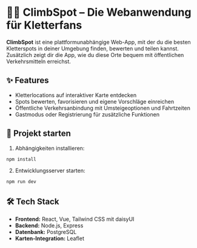 # 🧗‍♂️ ClimbSpot – Die Webanwendung für Kletterfans

**ClimbSpot** ist eine plattformunabhängige Web-App, mit der du die besten Kletterspots in deiner Umgebung finden, bewerten und teilen kannst. Zusätzlich zeigt dir die App, wie du diese Orte bequem mit öffentlichen Verkehrsmitteln erreichst.

## ✨ Features

- Kletterlocations auf interaktiver Karte entdecken
- Spots bewerten, favorisieren und eigene Vorschläge einreichen
- Öffentliche Verkehrsanbindung mit Umsteigeoptionen und Fahrtzeiten
- Gastmodus oder Registrierung für zusätzliche Funktionen


## 🚀 Projekt starten

1. Abhängigkeiten installieren:
```bash
npm install
```

2. Entwicklungsserver starten:
```bash
npm run dev
```


## 🛠️ Tech Stack

- **Frontend:** React, Vue, Tailwind CSS mit daisyUI
- **Backend:** Node.js, Express
- **Datenbank:** PostgreSQL
- **Karten-Integration:** Leaflet
